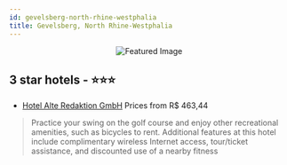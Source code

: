 ```yaml
---
id: gevelsberg-north-rhine-westphalia
title: Gevelsberg, North Rhine-Westphalia
---
```


<center><img src="https://i.travelapi.com/hotels/4000000/3870000/3868300/3868219/6971c019_z.jpg" alt="Featured Image" /></center>


##  3 star hotels - ⭐️⭐️⭐️

-    [Hotel Alte Redaktion GmbH](https://us.hurb.com/hotels/gevelsberg/hotel-alte-redaktion-gmbh-JNP-JP345845?cmp=18055) Prices from R$ 463,44
   > Practice your swing on the golf course and enjoy other recreational amenities, such as bicycles to rent. Additional features at this hotel include complimentary wireless Internet access, tour/ticket assistance, and discounted use of a nearby fitness 
